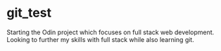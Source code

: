 # git_test
Starting the Odin project which focuses on full stack web development. Looking to further my skills with full stack while also learning git.
